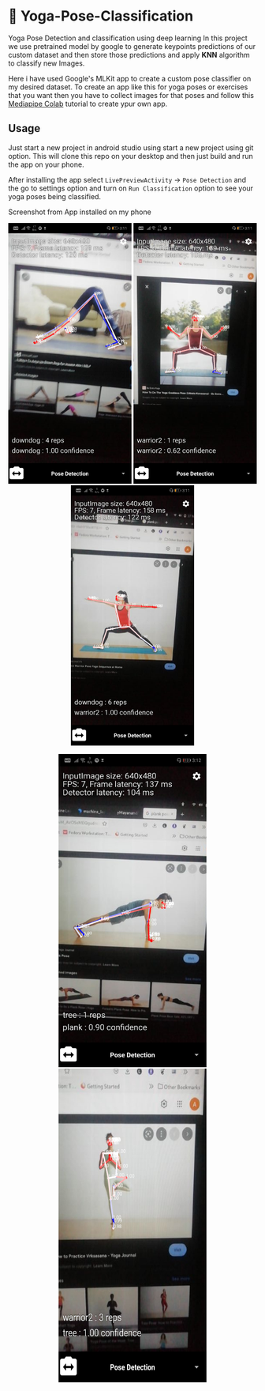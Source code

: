 # 🧘 Yoga-Pose-Classification
Yoga Pose Detection and classification using deep learning
In this project we use pretrained model by google to generate keypoints predictions of our custom dataset and then store those predictions and apply **KNN** algorithm to classify new Images.

Here i have used Google's MLKit app to create a custom pose classifier on my desired dataset. To create an app like this for yoga poses or exercises that you want then you have to collect images for that poses and follow this [Mediapipe Colab](https://colab.research.google.com/drive/19txHpN8exWhstO6WVkfmYYVC6uug_oVR) tutorial to create ypur own app.

## Usage
Just start a new project in android studio using start a new project using git option. This will clone this repo on your desktop and then just build and run the app on your phone.

After installing the app select `LivePreviewActivity`  -> `Pose Detection` and the go to settings option and turn on `Run Classification` option to see your yoga poses being classified.

Screenshot from App installed on my phone

<p align="center">
  <img src="images/Screenshot_20220704_151105_com.google.mlkit.vision.demo.jpg" width="250px">
  <img src="images/Screenshot_20220704_151132_com.google.mlkit.vision.demo.jpg" width="250px">
  <img src="images/Screenshot_20220704_151151_com.google.mlkit.vision.demo.jpg" width="250px">
</p>

<p align="center">
  <img src="images/Screenshot_20220704_151226_com.google.mlkit.vision.demo.jpg" width="300px">
  <img src="images/Screenshot_20220704_151402.jpg" width="300px" height="635px">
</p>
